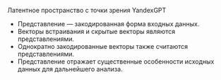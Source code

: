 Латентное пространство c точки зрения YandexGPT

- Представление — закодированная форма входных данных.  
- Векторы встраивания и скрытые векторы являются представлениями. 
- Однократно закодированные векторы также считаются представлениями. 
- Представление отражает существенные особенности исходных данных для дальнейшего анализа.